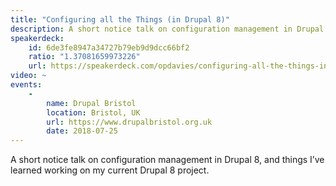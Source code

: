 ```yaml
---
title: "Configuring all the Things (in Drupal 8)"
description: A short notice talk on configuration management in Drupal 8, and things I’ve learned working on my current Drupal 8 project.
speakerdeck:
    id: 6de3fe8947a34727b79eb9d9dcc66bf2
    ratio: "1.37081659973226"
    url: https://speakerdeck.com/opdavies/configuring-all-the-things-in-drupal-8
video: ~
events:
    -
        name: Drupal Bristol
        location: Bristol, UK
        url: https://www.drupalbristol.org.uk
        date: 2018-07-25
---
```


A short notice talk on configuration management in Drupal 8, and things I’ve learned working on my current Drupal 8 project.
